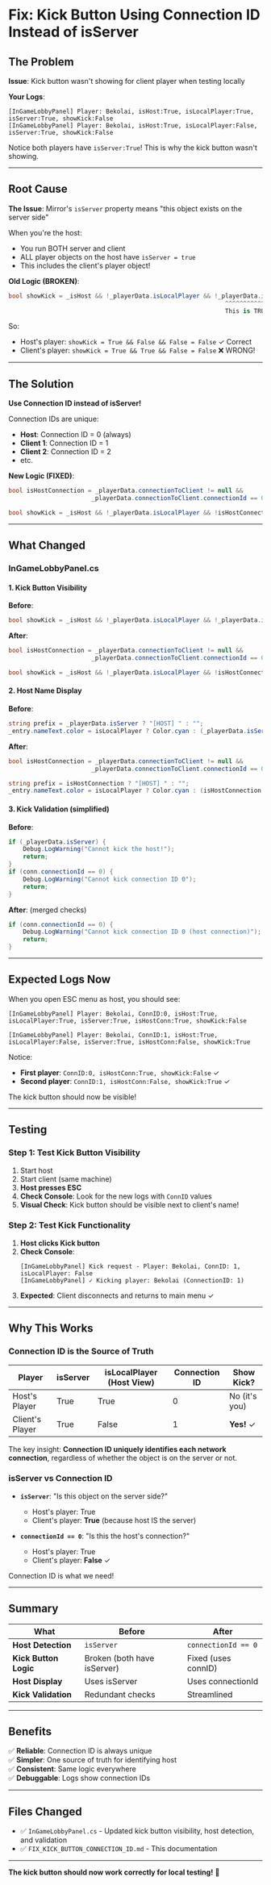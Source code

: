 # Fix: Kick Button Using Connection ID Instead of isServer

## The Problem

**Issue**: Kick button wasn't showing for client player when testing locally

**Your Logs**:
```
[InGameLobbyPanel] Player: Bekolai, isHost:True, isLocalPlayer:True, isServer:True, showKick:False
[InGameLobbyPanel] Player: Bekolai, isHost:True, isLocalPlayer:False, isServer:True, showKick:False
```

Notice both players have `isServer:True`! This is why the kick button wasn't showing.

---

## Root Cause

**The Issue**: Mirror's `isServer` property means "this object exists on the server side"

When you're the host:
- You run BOTH server and client
- ALL player objects on the host have `isServer = true` 
- This includes the client's player object!

**Old Logic (BROKEN)**:
```csharp
bool showKick = _isHost && !_playerData.isLocalPlayer && !_playerData.isServer;
                                                            ^^^^^^^^^^^^^^^^^^^
                                                            This is TRUE for both players!
```

So:
- Host's player: `showKick = True && False && False = False` ✓ Correct
- Client's player: `showKick = True && True && False = False` ❌ WRONG!

---

## The Solution

**Use Connection ID instead of isServer!**

Connection IDs are unique:
- **Host**: Connection ID = 0 (always)
- **Client 1**: Connection ID = 1
- **Client 2**: Connection ID = 2
- etc.

**New Logic (FIXED)**:
```csharp
bool isHostConnection = _playerData.connectionToClient != null && 
                       _playerData.connectionToClient.connectionId == 0;

bool showKick = _isHost && !_playerData.isLocalPlayer && !isHostConnection;
```

---

## What Changed

### InGameLobbyPanel.cs

#### 1. Kick Button Visibility
**Before**:
```csharp
bool showKick = _isHost && !_playerData.isLocalPlayer && !_playerData.isServer;
```

**After**:
```csharp
bool isHostConnection = _playerData.connectionToClient != null && 
                       _playerData.connectionToClient.connectionId == 0;

bool showKick = _isHost && !_playerData.isLocalPlayer && !isHostConnection;
```

#### 2. Host Name Display
**Before**:
```csharp
string prefix = _playerData.isServer ? "[HOST] " : "";
_entry.nameText.color = isLocalPlayer ? Color.cyan : (_playerData.isServer ? Color.yellow : Color.white);
```

**After**:
```csharp
bool isHostConnection = _playerData.connectionToClient != null && 
                       _playerData.connectionToClient.connectionId == 0;

string prefix = isHostConnection ? "[HOST] " : "";
_entry.nameText.color = isLocalPlayer ? Color.cyan : (isHostConnection ? Color.yellow : Color.white);
```

#### 3. Kick Validation (simplified)
**Before**:
```csharp
if (_playerData.isServer) {
    Debug.LogWarning("Cannot kick the host!");
    return;
}
if (conn.connectionId == 0) {
    Debug.LogWarning("Cannot kick connection ID 0");
    return;
}
```

**After**: (merged checks)
```csharp
if (conn.connectionId == 0) {
    Debug.LogWarning("Cannot kick connection ID 0 (host connection)");
    return;
}
```

---

## Expected Logs Now

When you open ESC menu as host, you should see:

```
[InGameLobbyPanel] Player: Bekolai, ConnID:0, isHost:True, isLocalPlayer:True, isServer:True, isHostConn:True, showKick:False

[InGameLobbyPanel] Player: Bekolai, ConnID:1, isHost:True, isLocalPlayer:False, isServer:True, isHostConn:False, showKick:True
```

Notice:
- **First player**: `ConnID:0, isHostConn:True, showKick:False` ✓
- **Second player**: `ConnID:1, isHostConn:False, showKick:True` ✓

The kick button should now be visible!

---

## Testing

### Step 1: Test Kick Button Visibility
1. Start host
2. Start client (same machine)
3. **Host presses ESC**
4. **Check Console**: Look for the new logs with `ConnID` values
5. **Visual Check**: Kick button should be visible next to client's name!

### Step 2: Test Kick Functionality
1. **Host clicks Kick button**
2. **Check Console**:
   ```
   [InGameLobbyPanel] Kick request - Player: Bekolai, ConnID: 1, isLocalPlayer: False
   [InGameLobbyPanel] ✓ Kicking player: Bekolai (ConnectionID: 1)
   ```
3. **Expected**: Client disconnects and returns to main menu ✓

---

## Why This Works

### Connection ID is the Source of Truth

| Player | isServer | isLocalPlayer (Host View) | Connection ID | Show Kick? |
|--------|----------|---------------------------|---------------|------------|
| Host's Player | True | True | 0 | No (it's you) |
| Client's Player | True | False | 1 | **Yes!** ✓ |

The key insight: **Connection ID uniquely identifies each network connection**, regardless of whether the object is on the server or not.

### isServer vs Connection ID

- **`isServer`**: "Is this object on the server side?" 
  - Host's player: True
  - Client's player: **True** (because host IS the server)
  
- **`connectionId == 0`**: "Is this the host's connection?"
  - Host's player: True
  - Client's player: **False** ✓

Connection ID is what we need!

---

## Summary

| What | Before | After |
|------|--------|-------|
| **Host Detection** | `isServer` | `connectionId == 0` |
| **Kick Button Logic** | Broken (both have isServer) | Fixed (uses connID) |
| **Host Display** | Uses isServer | Uses connectionId |
| **Kick Validation** | Redundant checks | Streamlined |

---

## Benefits

✅ **Reliable**: Connection ID is always unique  
✅ **Simpler**: One source of truth for identifying host  
✅ **Consistent**: Same logic everywhere  
✅ **Debuggable**: Logs show connection IDs  

---

## Files Changed

- ✅ `InGameLobbyPanel.cs` - Updated kick button visibility, host detection, and validation
- ✅ `FIX_KICK_BUTTON_CONNECTION_ID.md` - This documentation

---

**The kick button should now work correctly for local testing!** 🎉


